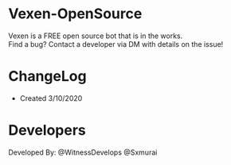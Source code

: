 # Vexen-OpenSource
 Vexen is a FREE open source bot that is in the works.                                                                  
 Find a bug? Contact a developer via DM with details on the issue!
 
 # ChangeLog
- Created 3/10/2020

# Developers
Developed By:
@WitnessDevelops
@Sxmurai
